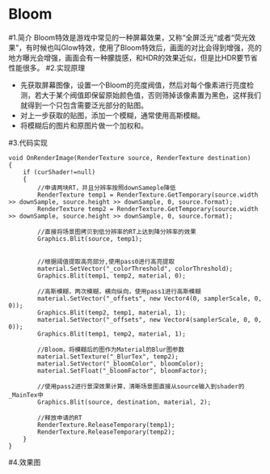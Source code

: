 # Bloom

#1.简介
Bloom特效是游戏中常见的一种屏幕效果，又称“全屏泛光”或者“荧光效果”，有时候也叫Glow特效，使用了Bloom特效后，画面的对比会得到增强，亮的地方曝光会增强，画面会有一种朦胧感，和HDR的效果近似，但是比HDR要节省性能很多。
#2.实现原理

 -  先获取屏幕图像，设置一个Bloom的亮度阀值，然后对每个像素进行亮度检测，若大于某个阀值即保留原始颜色值，否则筛掉该像素置为黑色，这样我们就得到一个只包含需要泛光部分的贴图。
 - 对上一步获取的贴图，添加一个模糊，通常使用高斯模糊。
 - 将模糊后的图片和原图片做一个加权和。

#3.代码实现

    void OnRenderImage(RenderTexture source, RenderTexture destination)
    {
        if (curShader!=null)
        {
            //申请两块RT，并且分辨率按照downSameple降低
            RenderTexture temp1 = RenderTexture.GetTemporary(source.width >> downSample, source.height >> downSample, 0, source.format);
            RenderTexture temp2 = RenderTexture.GetTemporary(source.width >> downSample, source.height >> downSample, 0, source.format);

            //直接将场景图拷贝到低分辨率的RT上达到降分辨率的效果
            Graphics.Blit(source, temp1);


            //根据阈值提取高亮部分,使用pass0进行高亮提取
            material.SetVector("_colorThreshold", colorThreshold);
            Graphics.Blit(temp1, temp2, material, 0);

            //高斯模糊，两次模糊，横向纵向，使用pass1进行高斯模糊
            material.SetVector("_offsets", new Vector4(0, samplerScale, 0, 0));
            Graphics.Blit(temp2, temp1, material, 1);
            material.SetVector("_offsets", new Vector4(samplerScale, 0, 0, 0));
            Graphics.Blit(temp1, temp2, material, 1);

            //Bloom，将模糊后的图作为Material的Blur图参数
            material.SetTexture("_BlurTex", temp2);
            material.SetVector("_bloomColor", bloomColor);
            material.SetFloat("_bloomFactor", bloomFactor);

            //使用pass2进行景深效果计算，清晰场景图直接从source输入到shader的_MainTex中
            Graphics.Blit(source, destination, material, 2);

            //释放申请的RT
            RenderTexture.ReleaseTemporary(temp1);
            RenderTexture.ReleaseTemporary(temp2);
        }
    }
    
#4.效果图    

 
